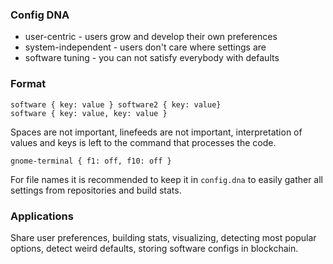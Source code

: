 ### Config DNA

* user-centric - users grow and develop their own preferences
* system-independent - users don't care where settings are
* software tuning - you can not satisfy everybody with defaults

### Format

    software { key: value } software2 { key: value}
    software { key: value, key: value }
    
Spaces are not important, linefeeds are not important,
interpretation of values and keys is left to the command that
processes the code.

    gnome-terminal { f1: off, f10: off }

For file names it is recommended to keep it in `config.dna` to
easily gather all settings from repositories and build stats.

### Applications

Share user preferences, building stats, visualizing, detecting
most popular options, detect weird defaults, storing software
configs in blockchain.
